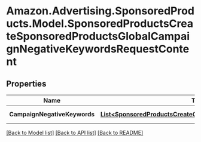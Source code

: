 # Amazon.Advertising.SponsoredProducts.Model.SponsoredProductsCreateSponsoredProductsGlobalCampaignNegativeKeywordsRequestContent

## Properties

Name | Type | Description | Notes
------------ | ------------- | ------------- | -------------
**CampaignNegativeKeywords** | [**List&lt;SponsoredProductsCreateGlobalCampaignNegativeKeyword&gt;**](SponsoredProductsCreateGlobalCampaignNegativeKeyword.md) | An array of campaignNegativeKeywords. | [optional] 

[[Back to Model list]](../README.md#documentation-for-models) [[Back to API list]](../README.md#documentation-for-api-endpoints) [[Back to README]](../README.md)

